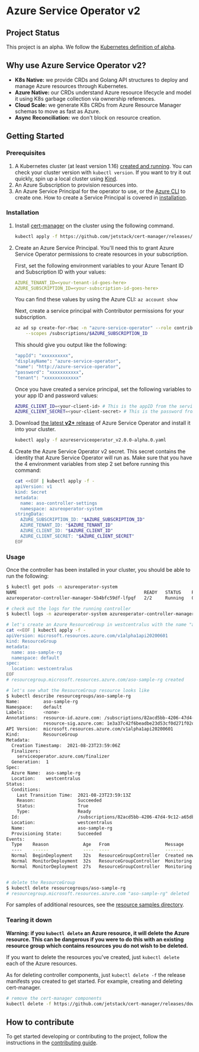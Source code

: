# Azure Service Operator v2

## Project Status
This project is an alpha. We follow the [Kubernetes definition of alpha](https://kubernetes.io/docs/reference/command-line-tools-reference/feature-gates/#feature-stages).

## Why use Azure Service Operator v2?
- **K8s Native:** we provide CRDs and Golang API structures to deploy and manage Azure resources through Kubernetes.
- **Azure Native:** our CRDs understand Azure resource lifecycle and model it using K8s garbage collection via ownership references.
- **Cloud Scale:** we generate K8s CRDs from Azure Resource Manager schemas to move as fast as Azure.
- **Async Reconciliation:** we don't block on resource creation.

## Getting Started
### Prerequisites
1. A Kubernetes cluster (at least version 1.16) [created and running](https://kubernetes.io/docs/tutorials/kubernetes-basics/create-cluster/). You can check your cluster version with `kubectl version`. If you want to try it out quickly, spin up a local cluster using [Kind](https://kind.sigs.k8s.io).
2. An Azure Subscription to provision resources into.
3. An Azure Service Principal for the operator to use, or the [Azure CLI](https://docs.microsoft.com/en-us/cli/azure/?view=azure-cli-latest) to create one. How to create a Service Principal is covered in [installation](#installation).

### Installation
1. Install [cert-manager](https://cert-manager.io/docs/installation/kubernetes/) on the cluster using the following command.

    ```bash
    kubectl apply -f https://github.com/jetstack/cert-manager/releases/download/v1.1.0/cert-manager.yaml
    ```

2. Create an Azure Service Principal. You'll need this to grant Azure Service Operator permissions to create resources in your subscription.
   
   First, set the following environment variables to your Azure Tenant ID and Subscription ID with your values:
   ```yaml
   AZURE_TENANT_ID=<your-tenant-id-goes-here>
   AZURE_SUBSCRIPTION_ID=<your-subscription-id-goes-here>
   ```

   You can find these values by using the Azure CLI: `az account show`

   Next, create a service principal with Contributor permissions for your subscription.

   ```bash
   az ad sp create-for-rbac -n "azure-service-operator" --role contributor \
       --scopes /subscriptions/$AZURE_SUBSCRIPTION_ID
   ```

   This should give you output like the following:
   ```bash
   "appId": "xxxxxxxxxx",
   "displayName": "azure-service-operator",
   "name": "http://azure-service-operator",
   "password": "xxxxxxxxxxx",
   "tenant": "xxxxxxxxxxxxx"
   ```

   Once you have created a service principal, set the following variables to your app ID and password values:
   ```bash 
   AZURE_CLIENT_ID=<your-client-id> # This is the appID from the service principal we created.
   AZURE_CLIENT_SECRET=<your-client-secret> # This is the password from the service principal we created.
   ```
3. Download [the latest **v2+** release](https://github.com/Azure/azure-service-operator/releases) of Azure Service Operator and install it into your cluster.
   ```bash
   kubectl apply -f azureserviceoperator_v2.0.0-alpha.0.yaml
   ```
4. Create the Azure Service Operator v2 secret. This secret contains the identity that Azure Service Operator will run as. Make sure that you have the 4 environment variables from step 2 set before running this command:
   ```bash
   cat <<EOF | kubectl apply -f -
   apiVersion: v1
   kind: Secret
   metadata:
     name: aso-controller-settings
     namespace: azureoperator-system
   stringData:
     AZURE_SUBSCRIPTION_ID: "$AZURE_SUBSCRIPTION_ID"
     AZURE_TENANT_ID: "$AZURE_TENANT_ID"
     AZURE_CLIENT_ID: "$AZURE_CLIENT_ID"
     AZURE_CLIENT_SECRET: "$AZURE_CLIENT_SECRET"
   EOF
   ```

### Usage

Once the controller has been installed in your cluster, you should be able to run the following:

```bash
$ kubectl get pods -n azureoperator-system
NAME                                                READY   STATUS    RESTARTS   AGE
azureoperator-controller-manager-5b4bfc59df-lfpqf   2/2     Running   0          24s

# check out the logs for the running controller
$ kubectl logs -n azureoperator-system azureoperator-controller-manager-5b4bfc59df-lfpqf manager 

# let's create an Azure ResourceGroup in westcentralus with the name "aso-sample-rg"
cat <<EOF | kubectl apply -f -
apiVersion: microsoft.resources.azure.com/v1alpha1api20200601
kind: ResourceGroup
metadata:
  name: aso-sample-rg
  namespace: default
spec:
  location: westcentralus
EOF
# resourcegroup.microsoft.resources.azure.com/aso-sample-rg created

# let's see what the ResourceGroup resource looks like
$ kubectl describe resourcegroups/aso-sample-rg
Name:         aso-sample-rg
Namespace:    default
Labels:       <none>
Annotations:  resource-id.azure.com: /subscriptions/82acd5bb-4206-47d4-9c12-a65db028483d/resourceGroups/aso-sample-rg
              resource-sig.azure.com: 1e3a37c42f6beadbe23d53cf0d271f02d2805d6e295a7e13d5f07bda1fc5b800
API Version:  microsoft.resources.azure.com/v1alpha1api20200601
Kind:         ResourceGroup
Metadata:
  Creation Timestamp:  2021-08-23T23:59:06Z
  Finalizers:
    serviceoperator.azure.com/finalizer
  Generation:  1
Spec:
  Azure Name:  aso-sample-rg
  Location:    westcentralus
Status:
  Conditions:
    Last Transition Time:  2021-08-23T23:59:13Z
    Reason:                Succeeded
    Status:                True
    Type:                  Ready
  Id:                      /subscriptions/82acd5bb-4206-47d4-9c12-a65db028483d/resourceGroups/aso-sample-rg
  Location:                westcentralus
  Name:                    aso-sample-rg
  Provisioning State:      Succeeded
Events:
  Type    Reason             Age   From                     Message
  ----    ------             ----  ----                     -------
  Normal  BeginDeployment    32s   ResourceGroupController  Created new deployment to Azure with ID "/subscriptions/82acd5bb-4206-47d4-9c12-a65db028483d/providers/Microsoft.Resources/deployments/k8s_1629763146_19a8f8c2-046e-11ec-8e54-3eec50af7c79"
  Normal  MonitorDeployment  32s   ResourceGroupController  Monitoring Azure deployment ID="/subscriptions/82acd5bb-4206-47d4-9c12-a65db028483d/providers/Microsoft.Resources/deployments/k8s_1629763146_19a8f8c2-046e-11ec-8e54-3eec50af7c79", state="Accepted"
  Normal  MonitorDeployment  27s   ResourceGroupController  Monitoring Azure deployment ID="/subscriptions/82acd5bb-4206-47d4-9c12-a65db028483d/providers/Microsoft.Resources/deployments/k8s_1629763146_19a8f8c2-046e-11ec-8e54-3eec50af7c79", state="Succeeded"


# delete the ResourceGroup
$ kubectl delete resourcegroups/aso-sample-rg
# resourcegroup.microsoft.resources.azure.com "aso-sample-rg" deleted
```

For samples of additional resources, see the [resource samples directory](./generated/config/samples).

### Tearing it down
**Warning: if you `kubectl delete` an Azure resource, it will delete the Azure resource. This can
be dangerous if you were to do this with an existing resource group which contains resources you do
not wish to be deleted.**

If you want to delete the resources you've created, just `kubectl delete` each of the Azure
resources.

As for deleting controller components, just `kubectl delete -f` the release manifests you created
to get started. For example, creating and deleting cert-manager.
```bash
# remove the cert-manager components
kubectl delete -f https://github.com/jetstack/cert-manager/releases/download/v1.1.0/cert-manager.yaml
```

## How to contribute
To get started developing or contributing to the project, follow the instructions in the [contributing guide](./CONTRIBUTING.md).

